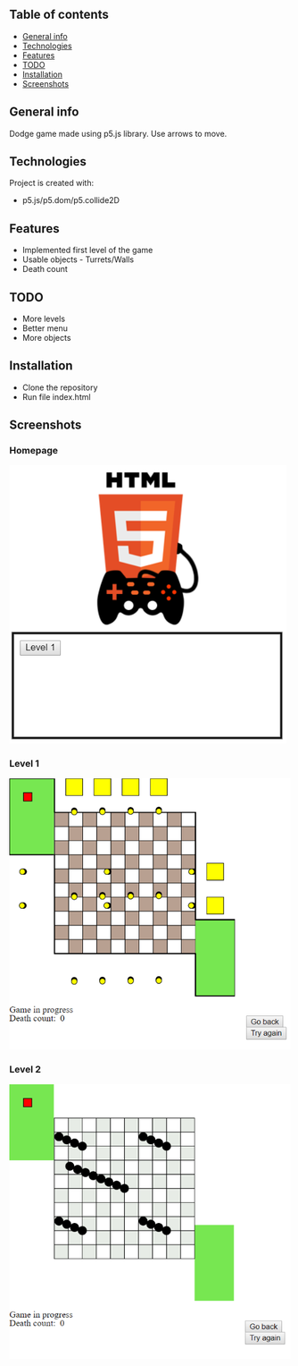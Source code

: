 ## Table of contents
* [General info](#general-info)
* [Technologies](#technologies)
* [Features](#features)
* [TODO](#TODO)
* [Installation](#installation)
* [Screenshots](#screenshots)

## General info
Dodge game made using p5.js library. Use arrows to move.
	
## Technologies
Project is created with:
* p5.js/p5.dom/p5.collide2D

## Features
* Implemented first level of the game
* Usable objects - Turrets/Walls
* Death count

## TODO
* More levels 
* Better menu
* More objects

## Installation
* Clone the repository
* Run file index.html

## Screenshots

### Homepage
![Main page](assets/img/screen1.png)

### Level 1
![Level 1](assets/img/screen2.png)

### Level 2
![Level 2](assets/img/screen3.png)
